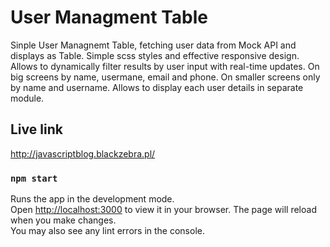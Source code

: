 # User Managment Table

Sinple User Managnemt Table, fetching user data from Mock API and displays as Table. Simple scss styles and effective responsive design.
Allows to dynamically filter results by user input with real-time updates. On big screens by name, usermane, email and phone. On smaller screens only by name and username.
Allows to display each user details in separate module.

## Live link

http://javascriptblog.blackzebra.pl/

### `npm start`

Runs the app in the development mode.\
Open [http://localhost:3000](http://localhost:3000) to view it in your browser.
The page will reload when you make changes.\
You may also see any lint errors in the console.